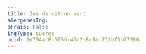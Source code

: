 ```yaml
---
title: Jus de citron vert
alergenesIng:
pFrais: False
ingType: sucres
uuid: 2e704ac8-5056-45c2-8c9a-231bf5b77286
---
```

